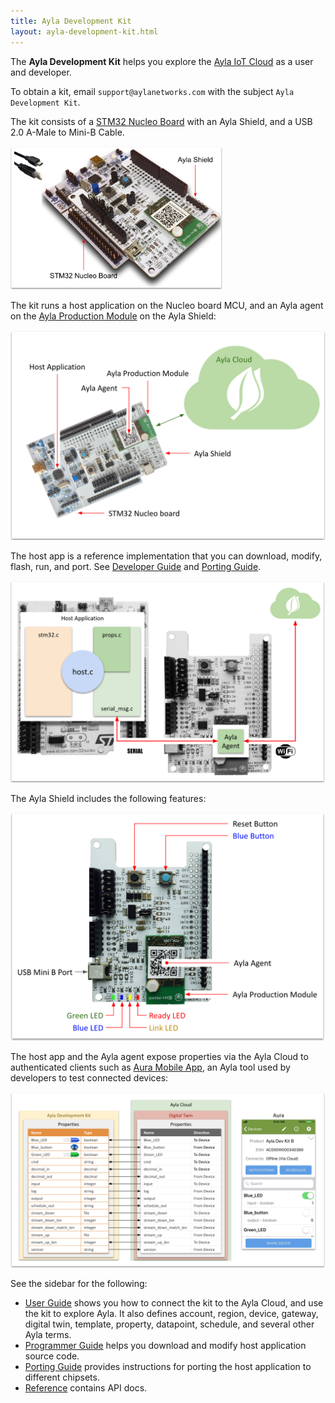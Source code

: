```yaml
---
title: Ayla Development Kit
layout: ayla-development-kit.html
---
```


The <span style="font-weight: bold;">Ayla Development Kit</span> helps you explore the [Ayla IoT Cloud](https://www.aylanetworks.com/) as a user and developer. 

To obtain a kit, email <code>support&#64;aylanetworks.com</code> with the subject <code>Ayla Development Kit</code>.

The kit consists of a [STM32 Nucleo Board](https://www.digikey.com/product-detail/en/stmicro/NUCLEO-F303RE/497-15105-ND/5052640&?gclid=EAIaIQobChMI8OT89a6E4QIVQtbACh3BJQLNEAkYBCABEgLKl_D_BwE) with an Ayla Shield, and a USB 2.0 A-Male to Mini-B Cable.

<img src="ayla-dev-kit.png" width="340">

The kit runs a host application on the Nucleo board MCU, and an Ayla agent on the [Ayla Production Module](/devices/ayla-production-modules) on the Ayla Shield:

<img src="ayla-dev-kit-to-cloud.png" width="560">

The host app is a reference implementation that you can download, modify, flash, run, and port. See [Developer Guide](developer-guide) and [Porting Guide](porting-guide).

<img src="host-app-agent.png" width="560">

The Ayla Shield includes the following features:

<img src="ayla-shield.png" width="560">

The host app and the Ayla agent expose properties via the Ayla Cloud to authenticated clients such as [Aura Mobile App](/apps/aura-mobile-app), an Ayla tool used by developers to test connected devices:

<img src="device-cloud-app.png" width="800">

See the sidebar for the following:

* [User Guide](user-guide) shows you how to connect the kit to the Ayla Cloud, and use the kit to explore Ayla. It also defines account, region, device, gateway, digital twin, template, property, datapoint, schedule, and several other Ayla terms.
* [Programmer Guide](programmer-guide) helps you download and modify host application source code.
* [Porting Guide](porting-guide) provides instructions for porting the host application to different chipsets.
* [Reference](reference) contains API docs. 